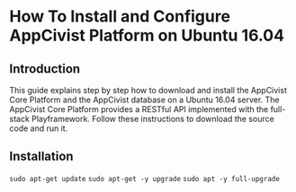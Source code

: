 # How To Install and Configure AppCivist Platform on Ubuntu 16.04

## Introduction
This guide explains step by step how to download and install the AppCivist Core Platform and the AppCivist database on a Ubuntu 16.04 server.
The AppCivist Core Platform provides a RESTful API implemented with the full-stack Playframework. Follow these instructions to download the source code and run it.

## Installation

`sudo apt-get update` 
`sudo apt-get -y upgrade`
`sudo apt -y full-upgrade`
